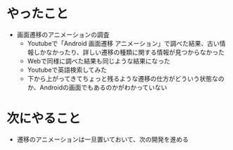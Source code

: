 # やったこと
* 画面遷移のアニメーションの調査
  * Youtubeで「Android 画面遷移 アニメーション」で調べた結果、古い情報しかなかったり、詳しい遷移の種類に関する情報が見つからなかった
  * Webで同様に調べた結果も同じような結果になった
  * Youtubeで英語検索してみた
  * 下から上がってきてちょっと残るような遷移の仕方がどういう状態なのか、Androidの画面でもあるのかがわかっていない
# 次にやること
* 遷移のアニメーションは一旦置いておいて、次の開発を進める
